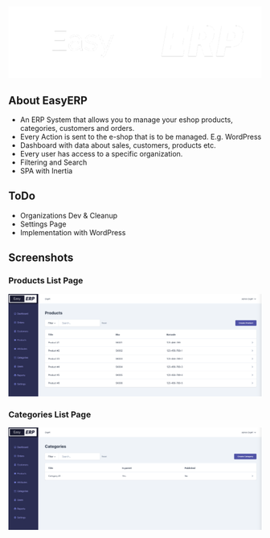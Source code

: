 ![Logo](/public/easy-erp-logo.png?raw=true "EasyERP Logo")

## About EasyERP

- An ERP System that allows you to manage your eshop products, categories, customers and orders.
- Every Action is sent to the e-shop that is to be managed. E.g. WordPress
- Dashboard with data about sales, customers, products etc.
- Every user has access to a specific organization.
- Filtering and Search
- SPA with Inertia
## ToDo
- Organizations Dev & Cleanup
- Settings Page
- Implementation with WordPress
## Screenshots

### Products List Page
![Alt text](/public/products.png?raw=true "Products Page")

### Categories List Page
![Alt text](/public/categories.png?raw=true "Categories Page")

